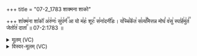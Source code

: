 +++
title = "07-2_1783 शाक्मना शाको"

+++
शा꣡क्म꣢ना शा꣣को꣡ अ꣢रु꣣णः꣡ सु꣢प꣣र्ण꣢꣫ आ यो म꣣हः꣡ शूरः꣢꣯ स꣣ना꣡दनी꣢꣯डः। य꣢च्चि꣣के꣡त꣢ स꣣त्य꣢꣫मित्तन्न मोघं꣣ व꣡सु꣢ स्पा꣣र्ह꣢मु꣣तं꣢꣫ जेतो꣣त꣡ दाता꣢꣯ ॥ 07-2:1783 ॥

<details><summary>मूलम् (VC)</summary>

शा꣡क्म꣢ना शा꣣को꣡ अ꣢रु꣣णः꣡ सु꣢प꣣र्ण꣢꣫ आ यो म꣣हः꣡ शूरः꣢꣯ स꣣ना꣡दनी꣢꣯डः । य꣢च्चि꣣के꣡त꣢ स꣣त्य꣢꣫मित्तन्न मोघं꣣ व꣡सु꣢ स्पा꣣र्ह꣢मु꣣त꣢꣫ जेतो꣣त꣡ दाता꣢꣯ ॥१७८३॥
</details>

<details><summary>विस्वर-मूलम् (VC)</summary>

शाक्मना शाको अरुणः सुपर्ण आ यो महः शूरः सनादनीडः । यच्चिकेत सत्यमित्तन्न मोघं वसु स्पार्हमुत जेतोत दाता ॥१७८३॥
</details>